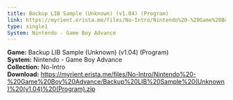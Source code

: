 ```yaml
---
title: Backup LIB Sample (Unknown) (v1.04) (Program)
link: https://myrient.erista.me/files/No-Intro/Nintendo%20-%20Game%20Boy%20Advance/Backup%20LIB%20Sample%20(Unknown)%20(v1.04)%20(Program).zip
type: single1
System: Nintendo - Game Boy Advance
---
```

<b>Game:</b> Backup LIB Sample (Unknown) (v1.04) (Program)<br>
<b>System:</b> Nintendo - Game Boy Advance<br>
<b>Collection:</b> No-Intro<br>
<b>Download:</b> https://myrient.erista.me/files/No-Intro/Nintendo%20-%20Game%20Boy%20Advance/Backup%20LIB%20Sample%20(Unknown)%20(v1.04)%20(Program).zip